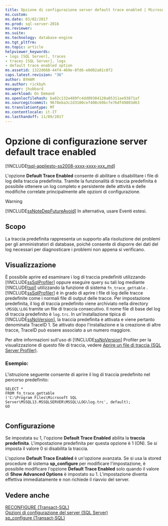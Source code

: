 ```yaml
---
title: Opzione di configurazione server default trace enabled | Microsoft Docs
ms.custom: 
ms.date: 03/02/2017
ms.prod: sql-server-2016
ms.reviewer: 
ms.suite: 
ms.technology: database-engine
ms.tgt_pltfrm: 
ms.topic: article
helpviewer_keywords:
- logs [SQL Server], traces
- traces [SQL Server], logs
- default trace enabled option
ms.assetid: 1322d668-44f4-469e-8fd6-e0d02a81c8f2
caps.latest.revision: "36"
author: BYHAM
ms.author: rickbyh
manager: jhubbard
ms.workload: On Demand
ms.openlocfilehash: ba02c132e489fc4dd09304120a05311ae93871af
ms.sourcegitcommit: 9678eba3c2d3100cef408c69bcfe76df49803d63
ms.translationtype: MT
ms.contentlocale: it-IT
ms.lasthandoff: 11/09/2017
---
```

# <a name="default-trace-enabled-server-configuration-option"></a>Opzione di configurazione server default trace enabled
[!INCLUDE[tsql-appliesto-ss2008-xxxx-xxxx-xxx_md](../../includes/tsql-appliesto-ss2008-xxxx-xxxx-xxx-md.md)]

  L'opzione **Default Trace Enabled** consente di abilitare o disabilitare i file di log della traccia predefinita. Tramite la funzionalità di traccia predefinita è possibile ottenere un log completo e persistente delle attività e delle modifiche correlate principalmente alle opzioni di configurazione.  
  
> [!WARNING]  
>  [!INCLUDE[ssNoteDepFutureAvoid](../../includes/ssnotedepfutureavoid-md.md)] In alternativa, usare Eventi estesi.  
  
## <a name="purpose"></a>Scopo  
 La traccia predefinita rappresenta un supporto alla risoluzione dei problemi per gli amministratori di database, poiché consente di disporre dei dati del log necessari per diagnosticare i problemi non appena si verificano.  
  
## <a name="viewing"></a>Visualizzazione  
 È possibile aprire ed esaminare i log di traccia predefiniti utilizzando [!INCLUDE[ssSqlProfiler](../../includes/sssqlprofiler-md.md)] oppure eseguire query su tali log mediante [!INCLUDE[tsql](../../includes/tsql-md.md)] utilizzando la funzione di sistema `fn_trace_gettable` . [!INCLUDE[ssSqlProfiler](../../includes/sssqlprofiler-md.md)] è in grado di aprire i file di log delle tracce predefinite come i normali file di output delle tracce. Per impostazione predefinita, il log di traccia predefinito viene archiviato nella directory `\MSSQL\LOG` tramite un file di traccia consecutivo. Il nome file di base del log di traccia predefinito è `log.trc`. In un'installazione tipica di [!INCLUDE[ssNoVersion](../../includes/ssnoversion-md.md)], la traccia predefinita è attivata e viene pertanto denominata TraceID 1. Se attivato dopo l'installazione e la creazione di altre tracce, TraceID può essere associato a un numero maggiore.  
  
 Per altre informazioni sull'uso di [!INCLUDE[ssNoVersion](../../includes/ssnoversion-md.md)] Profiler per la visualizzazione di questo file di traccia, vedere [Aprire un file di traccia &#40;SQL Server Profiler&#41;](../../tools/sql-server-profiler/open-a-trace-file-sql-server-profiler.md).  
  
### <a name="example"></a>Esempio:  
 L'istruzione seguente consente di aprire il log di traccia predefinito nel percorso predefinito:  
  
```  
SELECT *   
FROM fn_trace_gettable  
('C:\Program Files\Microsoft SQL Server\MSSQL13.MSSQLSERVER\MSSQL\LOG\log.trc', default);  
GO  
  
```  
  
## <a name="configuring"></a>Configurazione  
 Se impostata su 1, l'opzione **Default Trace Enabled** abilita la **traccia predefinita**. L'impostazione predefinita per questa opzione è 1 (ON). Se si imposta il valore 0 si disabilita la traccia.  
  
 L'opzione **Default Trace Enabled** è un'opzione avanzata. Se si usa la stored procedure di sistema **sp_configure** per modificare l'impostazione, è possibile modificare l'opzione **Default Trace Enabled** solo quando il valore di **Show Advanced Options** è impostato su 1. L'impostazione diventa effettiva immediatamente e non richiede il riavvio del server.  
  
## <a name="see-also"></a>Vedere anche  
 [RECONFIGURE &#40;Transact-SQL&#41;](../../t-sql/language-elements/reconfigure-transact-sql.md)   
 [Opzioni di configurazione del server &#40;SQL Server&#41;](../../database-engine/configure-windows/server-configuration-options-sql-server.md)   
 [sp_configure &#40;Transact-SQL&#41;](../../relational-databases/system-stored-procedures/sp-configure-transact-sql.md)  
  
  
